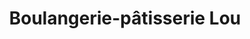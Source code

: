 ---
title: "Boulangerie-pâtisserie Lou"
url: /malaucene/boulangerie-patisserie-lou/
shop: boulangerie
---